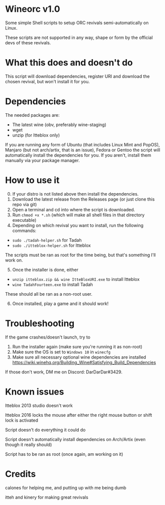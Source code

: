 # Wineorc v1.0
Some simple Shell scripts to setup ORC revivals semi-automatically on Linux.

These scripts are not supported in any way, shape or form by the official devs of these revivals.

# What this does and doesn't do
This script will download dependencies, register URI and download the chosen revival, but won't install it for you.

# Dependencies
The needed packages are:
- The latest wine (obv, preferably wine-staging)
- wget
- unzip (for Itteblox only)

If you are running any form of Ubuntu (that includes Linux Mint and PopOS), Manjaro (but not arch/artix, that is an issue), Fedora or Gentoo the script will automatically install the dependencies for you.
If you aren't, install them manually via your package manager.

# How to use it

0. If your distro is not listed above then install the dependencies.
1. Download the latest release from the Releases page (or just clone this repo via git)
2. Open a terminal and cd into where the script is downloaded.
3. Run `chmod +x *.sh` (which will make all shell files in that directory executable)
4. Depending on which revival you want to install, run the following commands:
- `sudo ./tadah-helper.sh` for Tadah
- `sudo ./itteblox-helper.sh` for Itteblox

The scripts must be ran as root for the time being, but that's something I'll work on.

5. Once the installer is done, either
- `unzip itteblox.zip && wine ItteBloxURI.exe` to install Itteblox
- `wine TadahFourteen.exe` to install Tadah

These should all be ran as a non-root user.

6. Once installed, play a game and it should work!

# Troubleshooting
If the game crashes/doesn't launch, try to
1. Run the installer again (make sure you're running it as non-root)
2. Make sure the OS is set to `Windows 10` in `winecfg`
3. Make sure all necessary optional wine dependencies are installed https://wiki.winehq.org/Building_Wine#Satisfying_Build_Dependencies

If those don't work, DM me on Discord: DarDarDar#3429.

# Known issues
Itteblox 2013 studio doesn't work

Itteblox 2016 locks the mouse after either the right mouse button or shift lock is activated

Script doesn't do everything it could do

Script doesn't automatically install dependencies on Arch/Artix (even though it really should)

Script has to be ran as root (once again, am working on it)

# Credits
calones for helping me, and putting up with me being dumb

itteh and kinery for making great revivals
